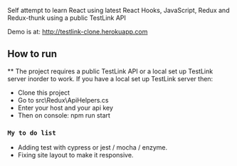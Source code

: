 Self attempt to learn React using latest React Hooks, JavaScript, Redux and Redux-thunk using a public TestLink API

Demo is at: http://testlink-clone.herokuapp.com

## How to run
** The project requires a public TestLink API or a local set up TestLink server inorder to work.
If you have a local set up TestLink server then:
+ Clone this project
+ Go to src\Redux\ApiHelpers.cs
+ Enter your host and your api key
+ Then on console: npm run start

### `My to do list`
+ Adding test with cypress or jest / mocha / enzyme.
+ Fixing site layout to make it responsive.




